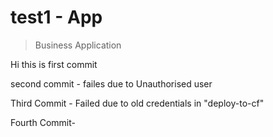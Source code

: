 # test1 - App
> Business Application


Hi this is first commit 

second commit - failes due to Unauthorised user

Third Commit - Failed due to old credentials in "deploy-to-cf"

Fourth Commit-